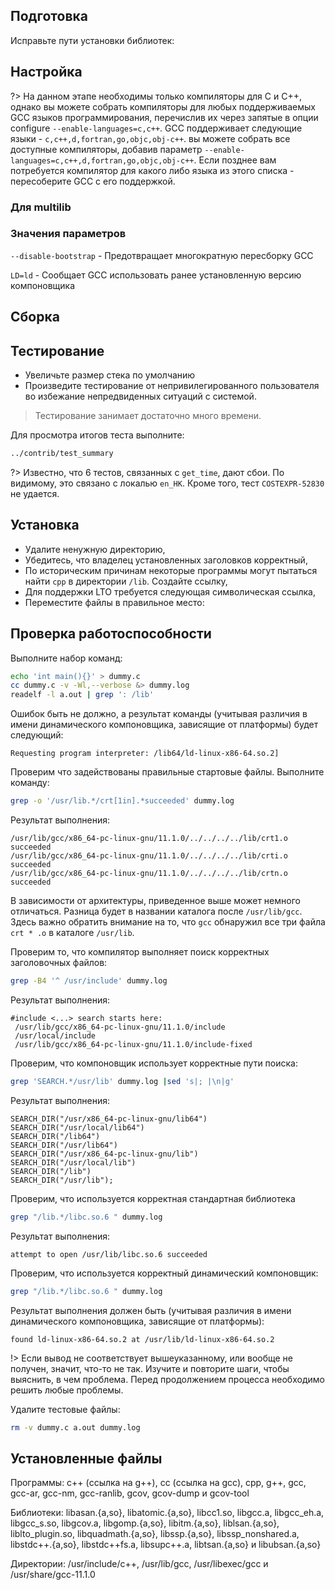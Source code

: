 <pkg :name="'gcc'" instsize showsbu2></pkg>

<script>
		new Vue({
		el: '#main',
		data: { package: {} },
		mounted: function () {
				this.getPackage('gcc');
		},
		methods: {
			getPackage: function(name) {
					getPackage(name)
					.then(response => this.package = response);
			},
		}
  })
</script>

## Подготовка

Исправьте пути установки библиотек:

<package-script :package="'gcc'" :type="'prepare'"></package-script>

## Настройка

?> На данном этапе необходимы только компиляторы для C и C++, однако вы можете собрать компиляторы для любых поддерживаемых GCC языков программирования, перечислив их через запятые в опции configure `--enable-languages=c,c++`. GCC поддерживает следующие языки - `c,c++,d,fortran,go,objc,obj-c++`. вы можете собрать все доступные компиляторы, добавив параметр `--enable-languages=c,c++,d,fortran,go,objc,obj-c++`. Если позднее вам потребуется компилятор для какого либо языка из этого списка - пересоберите GCC с его поддержкой.

<package-script :package="'gcc'" :type="'configure'"></package-script>

### Для multilib

<package-script :package="'gcc'" :type="'multi_configure'"></package-script>

### Значения параметров

`--disable-bootstrap` - Предотвращает многократную пересборку GCC

`LD=ld` - Сообщает GCC использовать ранее установленную версию компоновщика

## Сборка

<package-script :package="'gcc'" :type="'build'"></package-script>

## Тестирование

- Увеличьте размер стека по умолчанию
- Произведите тестирование от непривилегированного пользователя во избежание непредвиденных ситуаций с системой.

<package-script :package="'gcc'" :type="'test'"></package-script>

> Тестирование занимает достаточно много времени.

Для просмотра итогов теста выполните:

```bash
../contrib/test_summary
```

?> Известно, что 6 тестов, связанных с `get_time`, дают сбои. По видимому, это связано с локалью `en_HK`. Кроме того, тест `COSTEXPR-52830` не удается.

## Установка

<package-script :package="'gcc'" :type="'install'"></package-script>

- Удалите ненужную директорию,
- Убедитесь, что владелец установленных заголовков корректный,
- По историческим причинам некоторые программы могут пытаться найти `cpp` в директории `/lib`. Создайте ссылку,
- Для поддержки LTO требуется следующая символическая ссылка,
- Переместите файлы в правильное место:

<package-script :package="'gcc'" :type="'postinstall'"></package-script>


## Проверка работоспособности

Выполните набор команд:

```bash
echo 'int main(){}' > dummy.c
cc dummy.c -v -Wl,--verbose &> dummy.log
readelf -l a.out | grep ': /lib'
```

Ошибок быть не должно, а результат команды (учитывая различия в имени динамического компоновщика, зависящие от платформы) будет следующий:

```
Requesting program interpreter: /lib64/ld-linux-x86-64.so.2]
```

Проверим что задействованы правильные стартовые файлы. Выполните команду:

```bash
grep -o '/usr/lib.*/crt[1in].*succeeded' dummy.log
```

Результат выполнения:

```
/usr/lib/gcc/x86_64-pc-linux-gnu/11.1.0/../../../../lib/crt1.o succeeded
/usr/lib/gcc/x86_64-pc-linux-gnu/11.1.0/../../../../lib/crti.o succeeded
/usr/lib/gcc/x86_64-pc-linux-gnu/11.1.0/../../../../lib/crtn.o succeeded
```

В зависимости от архитектуры, приведенное выше может немного отличаться. Разница будет в названии каталога после `/usr/lib/gcc`. Здесь важно обратить внимание на то, что `gcc` обнаружил все три файла `crt * .o` в каталоге `/usr/lib`.


Проверим то, что компилятор выполняет поиск корректных заголовочных файлов:

```bash
grep -B4 '^ /usr/include' dummy.log
```

Результат выполнения:

```
#include <...> search starts here:
 /usr/lib/gcc/x86_64-pc-linux-gnu/11.1.0/include
 /usr/local/include
 /usr/lib/gcc/x86_64-pc-linux-gnu/11.1.0/include-fixed
```

Проверим, что компоновщик использует корректные пути поиска:

```bash
grep 'SEARCH.*/usr/lib' dummy.log |sed 's|; |\n|g'
```

Результат выполнения:

```
SEARCH_DIR("/usr/x86_64-pc-linux-gnu/lib64")
SEARCH_DIR("/usr/local/lib64")
SEARCH_DIR("/lib64")
SEARCH_DIR("/usr/lib64")
SEARCH_DIR("/usr/x86_64-pc-linux-gnu/lib")
SEARCH_DIR("/usr/local/lib")
SEARCH_DIR("/lib")
SEARCH_DIR("/usr/lib");

```

Проверим, что используется корректная стандартная библиотека

```bash
grep "/lib.*/libc.so.6 " dummy.log
```

Результат выполнения:

```
attempt to open /usr/lib/libc.so.6 succeeded
```

Проверим, что используется корректный динамический компоновщик:

```bash
grep "/lib.*/libc.so.6 " dummy.log
```

Результат выполнения должен быть (учитывая различия в имени динамического компоновщика, зависящие от платформы):
```
found ld-linux-x86-64.so.2 at /usr/lib/ld-linux-x86-64.so.2
```

!> Если вывод не соответствует вышеуказанному, или вообще не получен, значит, что-то не так. Изучите и повторите шаги, чтобы выяснить, в чем проблема. Перед продолжением процесса необходимо решить любые проблемы.

Удалите тестовые файлы:

```bash
rm -v dummy.c a.out dummy.log
```

## Установленные файлы

Программы: c++ (ссылка на g++), cc (ссылка на gcc), cpp, g++, gcc, gcc-ar, gcc-nm, gcc-ranlib, gcov, gcov-dump и gcov-tool

Библиотеки: libasan.{a,so}, libatomic.{a,so}, libcc1.so, libgcc.a, libgcc_eh.a, libgcc_s.so, libgcov.a, libgomp.{a,so}, libitm.{a,so}, liblsan.{a,so}, liblto_plugin.so, libquadmath.{a,so}, libssp.{a,so}, libssp_nonshared.a, libstdc++.{a,so}, libstdc++fs.a, libsupc++.a, libtsan.{a,so} и libubsan.{a,so}

Директории: /usr/include/c++, /usr/lib/gcc, /usr/libexec/gcc и /usr/share/gcc-11.1.0

